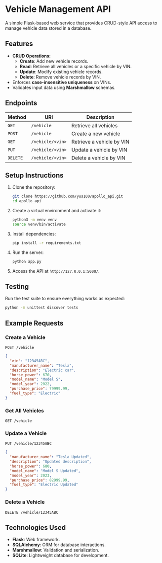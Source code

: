 # **Vehicle Management API**

A simple Flask-based web service that provides CRUD-style API access to manage vehicle data stored in a database.

## **Features**

- **CRUD Operations**:
  - **Create**: Add new vehicle records.
  - **Read**: Retrieve all vehicles or a specific vehicle by VIN.
  - **Update**: Modify existing vehicle records.
  - **Delete**: Remove vehicle records by VIN.
- Enforces **case-insensitive uniqueness** on VINs.
- Validates input data using **Marshmallow** schemas.

## **Endpoints**

| Method | URI                   | Description                |
|--------|-----------------------|----------------------------|
| `GET`  | `/vehicle`            | Retrieve all vehicles      |
| `POST` | `/vehicle`            | Create a new vehicle       |
| `GET`  | `/vehicle/<vin>`      | Retrieve a vehicle by VIN  |
| `PUT`  | `/vehicle/<vin>`      | Update a vehicle by VIN    |
| `DELETE` | `/vehicle/<vin>`    | Delete a vehicle by VIN    |

## **Setup Instructions**

1. Clone the repository:
   ```bash
   git clone https://github.com/yus100/apollo_api.git
   cd apollo_api
   ```

2. Create a virtual environment and activate it:
   ```bash
   python3 -m venv venv
   source venv/bin/activate
   ```

3. Install dependencies:
   ```bash
   pip install -r requirements.txt
   ```

4. Run the server:
   ```bash
   python app.py
   ```

5. Access the API at `http://127.0.0.1:5000/`.

## **Testing**

Run the test suite to ensure everything works as expected:
```bash
python -m unittest discover tests
```

## **Example Requests**

### **Create a Vehicle**
`POST /vehicle`
```json
{
  "vin": "12345ABC",
  "manufacturer_name": "Tesla",
  "description": "Electric car",
  "horse_power": 670,
  "model_name": "Model S",
  "model_year": 2022,
  "purchase_price": 79999.99,
  "fuel_type": "Electric"
}
```

### **Get All Vehicles**
`GET /vehicle`

### **Update a Vehicle**
`PUT /vehicle/12345ABC`
```json
{
  "manufacturer_name": "Tesla Updated",
  "description": "Updated description",
  "horse_power": 680,
  "model_name": "Model S Updated",
  "model_year": 2023,
  "purchase_price": 82999.99,
  "fuel_type": "Electric Updated"
}
```

### **Delete a Vehicle**
`DELETE /vehicle/12345ABC`

## **Technologies Used**

- **Flask**: Web framework.
- **SQLAlchemy**: ORM for database interactions.
- **Marshmallow**: Validation and serialization.
- **SQLite**: Lightweight database for development.
